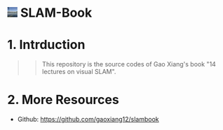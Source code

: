 [<img height="23" src="https://github.com/lh9171338/Outline/blob/master/icon.jpg"/>](https://github.com/lh9171338/Outline) SLAM-Book
===

# 1. Intrduction
>>This repository is the source codes of Gao Xiang's book "14 lectures on visual SLAM".

# 2. More Resources
 - Github: https://github.com/gaoxiang12/slambook
